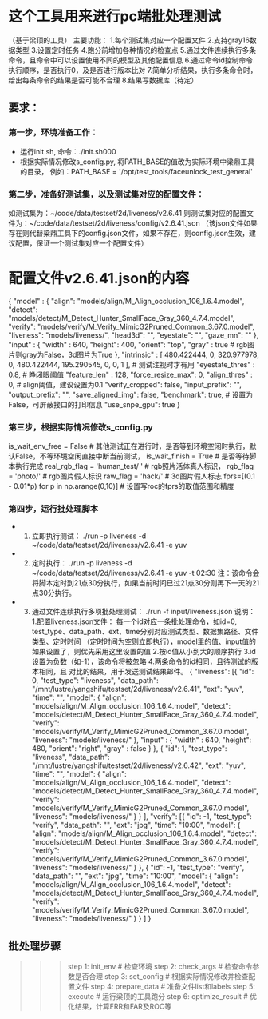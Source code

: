 # 这个工具用来进行pc端批处理测试
（基于梁顶的工具）
主要功能：
1.每个测试集对应一个配置文件
2.支持gray16数据类型
3.设置定时任务
4.跑分前增加各种情况的检查点
5.通过文件连续执行多条命令，且命令中可以设置使用不同的模型及其他配置信息
6.通过命令id控制命令执行顺序，是否执行0，及是否进行版本比对
7.简单分析结果，执行多条命令时，给出每条命令的结果是否可能不合理
8.结果写数据库（待定）

## 要求：
### 第一步，环境准备工作：
- 运行init.sh, 命令：./init.sh000
- 根据实际情况修改s_config.py, 将PATH_BASE的值改为实际环境中梁鼎工具的目录， 例如：PATH_BASE = '/opt/test_tools/faceunlock_test_general'

### 第二步，准备好测试集，以及测试集对应的配置文件：
如测试集为：~/code/data/testset/2d/liveness/v2.6.41
则测试集对应的配置文件为：~/code/data/testset/2d/liveness/config/v2.6.41.json
（该json文件如果存在则代替梁鼎工具下的config.json文件，如果不存在，则config.json生效，建议配置，保证一个测试集对应一个配置文件）
# 配置文件v2.6.41.json的内容
{
    "model" : {
        "align": "models/align/M_Align_occlusion_106_1.6.4.model",
        "detect": "models/detect/M_Detect_Hunter_SmallFace_Gray_360_4.7.4.model",
        "verify": "models/verify/M_Verify_MimicG2Pruned_Common_3.67.0.model",
        "liveness": "models/liveness/",
        "head3d": "",
        "eyestate": "",
        "gaze_mn": ""
    },
    "input" : {
        "width" : 640,
        "height": 400,
        "orient": "top",
        "gray"  : true      # rgb图片则gray为False，3d图片为True
    },
    "intrinsic" : [
        480.422444, 0,  320.977978,
        0,  480.422444, 195.290545,
        0,  0,  1
    ],                      # 测试注视时才有用
    "eyestate_thres" : 0.8, # 睁闭眼阈值
    "feature_len" : 128,
    "force_resize_max": 0,
    "align_thres" : 0,      # align阈值，建议设置为0.1
    "verify_cropped": false,
    "input_prefix": "",
    "output_prefix": "",
    "save_aligned_img": false,
    "benchmark": true,      # 设置为False，可屏蔽接口的打印信息
    "use_snpe_gpu": true
}

### 第三步，根据实际情况修改s_config.py
is_wait_env_free = False        # 其他测试正在进行时，是否等到环境空闲时执行，默认False，不等环境空闲直接中断当前测试，
is_wait_finish = True       # 是否等待脚本执行完成
real_rgb_flag = 'human_test/ '   # rgb照片活体真人标识，
rgb_flag = 'photo/'   # rgb图片假人标识
raw_flag = 'hack/'  # 3d图片假人标志
fprs=[(0.1 - 0.01*p) for p in np.arange(0,10)]      # 设置写roc的fprs的取值范围和精度


### 第四步，运行批处理脚本
- 1. 立即执行测试：
    ./run -p liveness -d ~/code/data/testset/2d/liveness/v2.6.41 -e yuv
- 2. 定时执行：
    ./run -p liveness -d ~/code/data/testset/2d/liveness/v2.6.41 -e yuv -t 02:30
    注：该命令会将脚本定时到21点30分执行，如果当前时间已过21点30分则再下一天的21点30分执行。
- 3. 通过文件连续执行多项批处理测试：
    ./run -f input/liveness.json
    说明：
    1.配置liveness.json文件：
    每一个id对应一条批处理命令，如id=0, test_type、data_path、ext、time分别对应测试类型、数据集路径、文件类型、定时时间
    （定时时间为空则立即执行），model里的值、input值的如果设置了，则优先采用这里设置的值
    2.按id值从小到大的顺序执行
    3.id设置为负数（如-1），该命令将被忽略
    4.两条命令的id相同，且待测试的版本相同，且
    对比的结果，用于发送测试结果邮件。
    {
	"liveness":
	[{
			"id": 0,
			"test_type": "liveness",
			"data_path": "/mnt/lustre/yangshifu/testset/2d/liveness/v2.6.41",
			"ext": "yuv",
			"time": "",
			"model": {
				"align": "models/align/M_Align_occlusion_106_1.6.4.model",
				"detect": "models/detect/M_Detect_Hunter_SmallFace_Gray_360_4.7.4.model",
				"verify": "models/verify/M_Verify_MimicG2Pruned_Common_3.67.0.model",
				"liveness": "models/liveness/"
			},
			"input" : {
				"width" : 640,
				"height": 480,
				"orient": "right",
				"gray"  : false
			}
		}, {
			"id": 1,
			"test_type": "liveness",
			"data_path": "/mnt/lustre/yangshifu/testset/2d/liveness/v2.6.42",
			"ext": "yuv",
			"time": "",
			"model": {
				"align": "models/align/M_Align_occlusion_106_1.6.4.model",
				"detect": "models/detect/M_Detect_Hunter_SmallFace_Gray_360_4.7.4.model",
				"verify": "models/verify/M_Verify_MimicG2Pruned_Common_3.67.0.model",
				"liveness": "models/liveness/"
			}
		}
	],
	"verify":
	[{
			"id": -1,
			"test_type": "verify",
			"data_path": "",
			"ext": "jpg",
			"time": "10:00",
			"model": {
				"align": "models/align/M_Align_occlusion_106_1.6.4.model",
				"detect": "models/detect/M_Detect_Hunter_SmallFace_Gray_360_4.7.4.model",
				"verify": "models/verify/M_Verify_MimicG2Pruned_Common_3.67.0.model",
				"liveness": "models/liveness/"
			}
		}, {
			"id": -1,
			"test_type": "verify",
			"data_path": "",
			"ext": "jpg",
			"time": "10:00",
			"model": {
				"align": "models/align/M_Align_occlusion_106_1.6.4.model",
				"detect": "models/detect/M_Detect_Hunter_SmallFace_Gray_360_4.7.4.model",
				"verify": "models/verify/M_Verify_MimicG2Pruned_Common_3.67.0.model",
				"liveness": "models/liveness/"
			}
		}
	]
}

## 批处理步骤
>>> step 1: init_env  # 检查环境
>>> step 2: check_args  # 检查命令参数是否合理
>>> step 3: set_config  # 根据实际情况修改并检查配置文件
>>> step 4: prepare_data    # 准备文件list和labels
>>> step 5: execute     # 运行梁顶的工具跑分
>>> step 6: optimize_result # 优化结果，计算FRR和FAR及ROC等

